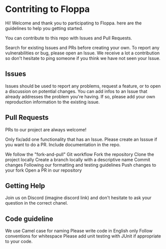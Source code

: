 # Contriting to Floppa

Hi! Welcome and thank you to participating to Floppa. 
here are the guidelines to help you getting started.


You can contribute to this repo with Issues and Pull Requests.

Search for existing Issues and PRs before creating your own.
To report any vulnerabilities or bug, please open an Issue. 
We receive a lot a contribution so don't hesitate to ping someone if you think we have not seen your Issue. 

## Issues

Issues should be used to report any problems, request a feature, or to open a discussion on potential changes. 
You can add infos to an Issue that already addresses the problem you're having. If so, please add your own reproduction information to the existing issue.

## Pull Requests

PRs to our project are always welcome!

Only fix/add one functionality that has an Issue. Please create an Isssue if you want to do a PR. 
Include documentation in the repo.

We follow the "fork-and-pull" Git workflow
Fork the repository
Clone the project locally
Create a branch locally with a descriptive name
Commit changes
Following our formatting and testing guidelines 
Push changes to your fork
Open a PR in our repository 


## Getting Help
Join us on Discord (imagine discord link) and don't hesitate to ask your question in the correct chanel. 

## Code guideline
We use Camel case for naming 
Please write code in English only
Follow conventions for whitespace
Please add unit testing with JUnit if appropriate to your code.